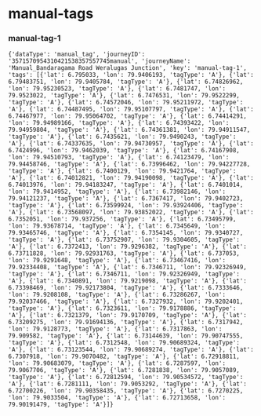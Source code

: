 # manual-tags

### manual-tag-1
`{'dataType': 'manual_tag',
 'journeyID': '3571570954310421538357557745manual',
 'journeyName': 'Manual_Bandaragama Road Weralugas Junction',
 'key': 'manual-tag-1',
 'tags': [{'lat': 6.795033, 'lon': 79.9406193, 'tagType': 'A'},
          {'lat': 6.79483751, 'lon': 79.9405784, 'tagType': 'A'},
          {'lat': 6.74826962, 'lon': 79.95230523, 'tagType': 'A'},
          {'lat': 6.7481747, 'lon': 79.9523022, 'tagType': 'A'},
          {'lat': 6.7476531, 'lon': 79.9522299, 'tagType': 'A'},
          {'lat': 6.74572046, 'lon': 79.95211972, 'tagType': 'A'},
          {'lat': 6.74487495, 'lon': 79.95107797, 'tagType': 'A'},
          {'lat': 6.74467977, 'lon': 79.95064702, 'tagType': 'A'},
          {'lat': 6.74414291, 'lon': 79.94989166, 'tagType': 'A'},
          {'lat': 6.74393422, 'lon': 79.94959804, 'tagType': 'A'},
          {'lat': 6.74361381, 'lon': 79.94911547, 'tagType': 'A'},
          {'lat': 6.7435621, 'lon': 79.9490243, 'tagType': 'A'},
          {'lat': 6.74337635, 'lon': 79.94730957, 'tagType': 'A'},
          {'lat': 6.7424996, 'lon': 79.9462039, 'tagType': 'A'},
          {'lat': 6.74167908, 'lon': 79.94510793, 'tagType': 'A'},
          {'lat': 6.74123479, 'lon': 79.94458746, 'tagType': 'A'},
          {'lat': 6.73996462, 'lon': 79.94227728, 'tagType': 'A'},
          {'lat': 6.7400129, 'lon': 79.9421764, 'tagType': 'A'},
          {'lat': 6.74012821, 'lon': 79.94190098, 'tagType': 'A'},
          {'lat': 6.74013976, 'lon': 79.94183247, 'tagType': 'A'},
          {'lat': 6.7401014, 'lon': 79.9414952, 'tagType': 'A'},
          {'lat': 6.73982146, 'lon': 79.94121237, 'tagType': 'A'},
          {'lat': 6.7367417, 'lon': 79.9402723, 'tagType': 'A'},
          {'lat': 6.73599924, 'lon': 79.93924406, 'tagType': 'A'},
          {'lat': 6.73568097, 'lon': 79.93852022, 'tagType': 'A'},
          {'lat': 6.7352051, 'lon': 79.937256, 'tagType': 'A'},
          {'lat': 6.73495799, 'lon': 79.93678714, 'tagType': 'A'},
          {'lat': 6.7345649, 'lon': 79.93465746, 'tagType': 'A'},
          {'lat': 6.7354145, 'lon': 79.9340727, 'tagType': 'A'},
          {'lat': 6.73752907, 'lon': 79.9304605, 'tagType': 'A'},
          {'lat': 6.7372413, 'lon': 79.9296382, 'tagType': 'A'},
          {'lat': 6.73711828, 'lon': 79.92931763, 'tagType': 'A'},
          {'lat': 6.737053, 'lon': 79.9291648, 'tagType': 'A'},
          {'lat': 6.73467416, 'lon': 79.92334408, 'tagType': 'A'},
          {'lat': 6.7346711, 'lon': 79.92326949, 'tagType': 'A'},
          {'lat': 6.7346711, 'lon': 79.92326949, 'tagType': 'A'},
          {'lat': 6.7340891, 'lon': 79.9219098, 'tagType': 'A'},
          {'lat': 6.73398469, 'lon': 79.92173804, 'tagType': 'A'},
          {'lat': 6.7333646, 'lon': 79.9208108, 'tagType': 'A'},
          {'lat': 6.73286267, 'lon': 79.92037466, 'tagType': 'A'},
          {'lat': 6.7327932, 'lon': 79.9202401, 'tagType': 'A'},
          {'lat': 6.7323611, 'lon': 79.9178886, 'tagType': 'A'},
          {'lat': 6.7321379, 'lon': 79.9170709, 'tagType': 'A'},
          {'lat': 6.73209275, 'lon': 79.91694136, 'tagType': 'A'},
          {'lat': 6.7317942, 'lon': 79.9128773, 'tagType': 'A'},
          {'lat': 6.7317863, 'lon': 79.909582, 'tagType': 'A'},
          {'lat': 6.73144639, 'lon': 79.90747555, 'tagType': 'A'},
          {'lat': 6.7312548, 'lon': 79.90689324, 'tagType': 'A'},
          {'lat': 6.73123544, 'lon': 79.90689274, 'tagType': 'A'},
          {'lat': 6.7307918, 'lon': 79.9070482, 'tagType': 'A'},
          {'lat': 6.72918811, 'lon': 79.90683079, 'tagType': 'A'},
          {'lat': 6.7287597, 'lon': 79.9067706, 'tagType': 'A'},
          {'lat': 6.7281838, 'lon': 79.9057089, 'tagType': 'A'},
          {'lat': 6.72812594, 'lon': 79.90534572, 'tagType': 'A'},
          {'lat': 6.7281111, 'lon': 79.9053292, 'tagType': 'A'},
          {'lat': 6.72700226, 'lon': 79.90358435, 'tagType': 'A'},
          {'lat': 6.7270225, 'lon': 79.9033504, 'tagType': 'A'},
          {'lat': 6.72713658, 'lon': 79.90191479, 'tagType': 'A'}]}`

